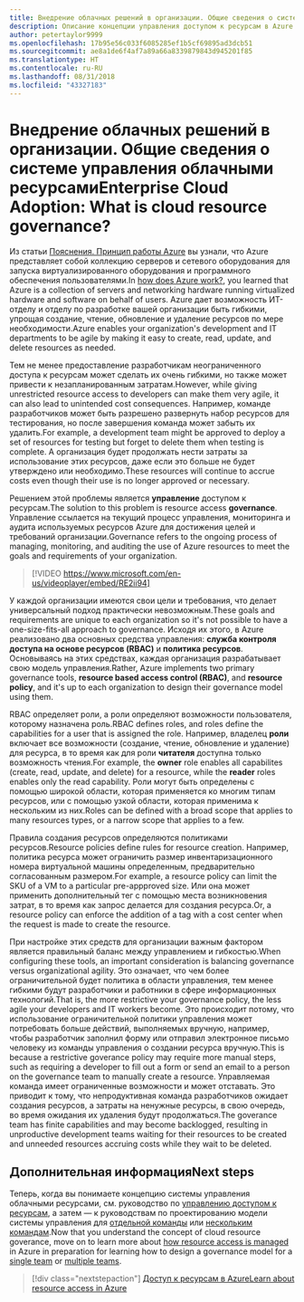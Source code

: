 ```yaml
---
title: Внедрение облачных решений в организации. Общие сведения о системе управления облачными ресурсами
description: Описание концепции управления доступом к ресурсам в Azure.
author: petertaylor9999
ms.openlocfilehash: 17b95e56c033f6085285ef1b5cf69895ad3dcb51
ms.sourcegitcommit: ae8a1de6f4af7a89a66a8339879843d945201f85
ms.translationtype: HT
ms.contentlocale: ru-RU
ms.lasthandoff: 08/31/2018
ms.locfileid: "43327183"
---
```

# <a name="enterprise-cloud-adoption-what-is-cloud-resource-governance"></a><span data-ttu-id="e5c53-103">Внедрение облачных решений в организации. Общие сведения о системе управления облачными ресурсами</span><span class="sxs-lookup"><span data-stu-id="e5c53-103">Enterprise Cloud Adoption: What is cloud resource governance?</span></span>

<span data-ttu-id="e5c53-104">Из статьи [Пояснения. Принцип работы Azure](what-is-azure.md) вы узнали, что Azure представляет собой коллекцию серверов и сетевого оборудования для запуска виртуализированного оборудования и программного обеспечения пользователями.</span><span class="sxs-lookup"><span data-stu-id="e5c53-104">In [how does Azure work?](what-is-azure.md), you learned that Azure is a collection of servers and networking hardware running virtualized hardware and software on behalf of users.</span></span> <span data-ttu-id="e5c53-105">Azure дает возможность ИТ-отделу и отделу по разработке вашей организации быть гибкими, упрощая создание, чтение, обновление и удаление ресурсов по мере необходимости.</span><span class="sxs-lookup"><span data-stu-id="e5c53-105">Azure enables your organization's development and IT departments to be agile by making it easy to create, read, update, and delete resources as needed.</span></span>

<span data-ttu-id="e5c53-106">Тем не менее предоставление разработчикам неограниченного доступа к ресурсам может сделать их очень гибкими, но также может привести к незапланированным затратам.</span><span class="sxs-lookup"><span data-stu-id="e5c53-106">However, while giving unrestricted resource access to developers can make them very agile, it can also lead to unintended cost consequences.</span></span> <span data-ttu-id="e5c53-107">Например, команде разработчиков может быть разрешено развернуть набор ресурсов для тестирования, но после завершения команда может забыть их удалить.</span><span class="sxs-lookup"><span data-stu-id="e5c53-107">For example, a development team might be approved to deploy a set of resources for testing but forget to delete them when testing is complete.</span></span> <span data-ttu-id="e5c53-108">А организация будет продолжать нести затраты за использование этих ресурсов, даже если это больше не будет утверждено или необходимо.</span><span class="sxs-lookup"><span data-stu-id="e5c53-108">These resources will continue to accrue costs even though their use is no longer approved or necessary.</span></span> 

<span data-ttu-id="e5c53-109">Решением этой проблемы является **управление** доступом к ресурсам.</span><span class="sxs-lookup"><span data-stu-id="e5c53-109">The solution to this problem is resource access **governance**.</span></span> <span data-ttu-id="e5c53-110">Управление ссылается на текущий процесс управления, мониторинга и аудита используемых ресурсов Azure для достижения целей и требований организации.</span><span class="sxs-lookup"><span data-stu-id="e5c53-110">Governance refers to the ongoing process of managing, monitoring, and auditing the use of Azure resources to meet the goals and requirements of your organization.</span></span> 

> [!VIDEO https://www.microsoft.com/en-us/videoplayer/embed/RE2ii94] 

<span data-ttu-id="e5c53-111">У каждой организации имеются свои цели и требования, что делает универсальный подход практически невозможным.</span><span class="sxs-lookup"><span data-stu-id="e5c53-111">These goals and requirements are unique to each organization so it's not possible to have a one-size-fits-all approach to governance.</span></span> <span data-ttu-id="e5c53-112">Исходя их этого, в Azure реализовано два основных средства управления: **служба контроля доступа на основе ресурсов (RBAC)** и **политика ресурсов**. Основываясь на этих средствах, каждая организация разрабатывает свою модель управления.</span><span class="sxs-lookup"><span data-stu-id="e5c53-112">Rather, Azure implements two primary governance tools, **resource based access control (RBAC)**, and **resource policy**, and it's up to each organization to design their governance model using them.</span></span>

<span data-ttu-id="e5c53-113">RBAC определяет роли, а роли определяют возможности пользователя, которому назначена роль.</span><span class="sxs-lookup"><span data-stu-id="e5c53-113">RBAC defines roles, and roles define the capabilities for a user that is assigned the role.</span></span> <span data-ttu-id="e5c53-114">Например, владелец **роли** включает все возможности (создание, чтение, обновление и удаление) для ресурса, в то время как для роли **читателя** доступна только возможность чтения.</span><span class="sxs-lookup"><span data-stu-id="e5c53-114">For example, the **owner** role enables all capabilites (create, read, update, and delete) for a resource, while the  **reader** roles enables only the read capability.</span></span> <span data-ttu-id="e5c53-115">Роли могут быть определены с помощью широкой области, которая применяется ко многим типам ресурсов, или с помощью узкой области, которая применима к нескольким из них.</span><span class="sxs-lookup"><span data-stu-id="e5c53-115">Roles can be defined with a broad scope that applies to many resources types, or a narrow scope that applies to a few.</span></span> 

<span data-ttu-id="e5c53-116">Правила создания ресурсов определяются политиками ресурсов.</span><span class="sxs-lookup"><span data-stu-id="e5c53-116">Resource policies define rules for resource creation.</span></span> <span data-ttu-id="e5c53-117">Например, политика ресурса может ограничить размер инвентаризационного номера виртуальной машины определенным, предварительно согласованным размером.</span><span class="sxs-lookup"><span data-stu-id="e5c53-117">For example, a resource policy can limit the SKU of a VM to a particular pre-appproved size.</span></span> <span data-ttu-id="e5c53-118">Или она может применить дополнительный тег с помощью места возникновения затрат, в то время как запрос делается для создания ресурса.</span><span class="sxs-lookup"><span data-stu-id="e5c53-118">Or, a resource policy can enforce the addition of a tag with a cost center when the request is made to create the resource.</span></span> 

<span data-ttu-id="e5c53-119">При настройке этих средств для организации важным фактором является правильный баланс между управлением и гибкостью.</span><span class="sxs-lookup"><span data-stu-id="e5c53-119">When configuring these tools, an important consideration is balancing governance versus organizational agility.</span></span> <span data-ttu-id="e5c53-120">Это означает, что чем более ограничительной будет политика в области управления, тем менее гибкими будут разработчики и работники в сфере информационных технологий.</span><span class="sxs-lookup"><span data-stu-id="e5c53-120">That is, the more restrictive your governance policy, the less agile your developers and IT workers become.</span></span> <span data-ttu-id="e5c53-121">Это происходит потому, что использование ограничительной политики управления может потребовать больше действий, выполняемых вручную, например, чтобы разработчик заполнил форму или отправил электронное письмо человеку из команды управления о создании ресурса вручную.</span><span class="sxs-lookup"><span data-stu-id="e5c53-121">This is because a restrictive goverance policy may require more manual steps, such as requiring a developer to fill out a form or send an email to a person on the governance team to manually create a resource.</span></span> <span data-ttu-id="e5c53-122">Управляемая команда имеет ограниченные возможности и может отставать. Это приводит к тому, что непродуктивная команда разработчиков ожидает создания ресурсов, а затраты на ненужные ресурсы, в свою очередь, во время ожидания их удаления будут продолжаться.</span><span class="sxs-lookup"><span data-stu-id="e5c53-122">The goverance team has finite capabilities and may become backlogged, resulting in unproductive development teams waiting for their resources to be created and unneeded resources accruing costs while they wait to be deleted.</span></span>

## <a name="next-steps"></a><span data-ttu-id="e5c53-123">Дополнительная информация</span><span class="sxs-lookup"><span data-stu-id="e5c53-123">Next steps</span></span>

<span data-ttu-id="e5c53-124">Теперь, когда вы понимаете концепцию системы управления облачными ресурсами, см. руководство по [управлению доступом к ресурсам](azure-resource-access.md), а затем — к руководствам по проектированию модели системы управления для [отдельной команды](../governance/governance-single-team.md) или [нескольким командам](../governance/governance-multiple-teams.md).</span><span class="sxs-lookup"><span data-stu-id="e5c53-124">Now that you understand the concept of cloud resource goverance, move on to learn more about [how resource access is managed](azure-resource-access.md) in Azure in preparation for learning how to design a governance model for a [single team](../governance/governance-single-team.md) or [multiple teams](../governance/governance-multiple-teams.md).</span></span>

> [!div class="nextstepaction"]
> [<span data-ttu-id="e5c53-125">Доступ к ресурсам в Azure</span><span class="sxs-lookup"><span data-stu-id="e5c53-125">Learn about resource access in Azure</span></span>](azure-resource-access.md)